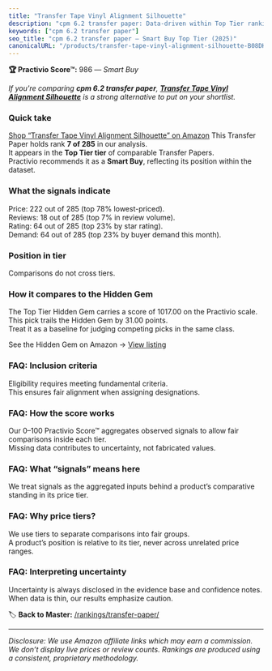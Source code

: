 ```yaml
---
title: "Transfer Tape Vinyl Alignment Silhouette"
description: "cpm 6.2 transfer paper: Data-driven within Top Tier ranking using the Practivio Score™. Positioned by quality, value, demand, findability, momentum."
keywords: ["cpm 6.2 transfer paper"]
seo_title: "cpm 6.2 transfer paper — Smart Buy Top Tier (2025)"
canonicalURL: "/products/transfer-tape-vinyl-alignment-silhouette-B08DHWGBLW/"
---
```


**🏆 Practivio Score™:** 986 — _Smart Buy_


*If you're comparing **cpm 6.2 transfer paper**, **[Transfer Tape Vinyl Alignment Silhouette](https://www.amazon.com/dp/B08DHWGBLW?tag=practivio-20)** is a strong alternative to put on your shortlist.*
### Quick take
[Shop “Transfer Tape Vinyl Alignment Silhouette” on Amazon](https://www.amazon.com/dp/B08DHWGBLW?tag=practivio-20)
This Transfer Paper holds rank **7 of 285** in our analysis.  
It appears in the **Top Tier tier** of comparable Transfer Papers.  
Practivio recommends it as a **Smart Buy**, reflecting its position within the dataset.

### What the signals indicate
Price: 222 out of 285 (top 78% lowest-priced).  
Reviews: 18 out of 285 (top 7% in review volume).  
Rating: 64 out of 285 (top 23% by star rating).  
Demand: 64 out of 285 (top 23% by buyer demand this month).

### Position in tier
Comparisons do not cross tiers.

### How it compares to the Hidden Gem
The Top Tier Hidden Gem carries a score of 1017.00 on the Practivio scale.  
This pick trails the Hidden Gem by 31.00 points.  
Treat it as a baseline for judging competing picks in the same class.  

See the Hidden Gem on Amazon → [View listing](https://www.amazon.com/dp/B074FXL9KD?tag=practivio-20)

### FAQ: Inclusion criteria
Eligibility requires meeting fundamental criteria.  
This ensures fair alignment when assigning designations.

### FAQ: How the score works
Our 0–100 Practivio Score™ aggregates observed signals to allow fair comparisons inside each tier.  
Missing data contributes to uncertainty, not fabricated values.

### FAQ: What “signals” means here
We treat signals as the aggregated inputs behind a product’s comparative standing in its price tier.

### FAQ: Why price tiers?
We use tiers to separate comparisons into fair groups.  
A product’s position is relative to its tier, never across unrelated price ranges.

### FAQ: Interpreting uncertainty
Uncertainty is always disclosed in the evidence base and confidence notes.  
When data is thin, our results emphasize caution.


🏷️ **Back to Master:** [/rankings/transfer-paper/](/rankings/transfer-paper/)

---
_Disclosure: We use Amazon affiliate links which may earn a commission. We don’t display live prices or review counts. Rankings are produced using a consistent, proprietary methodology._
